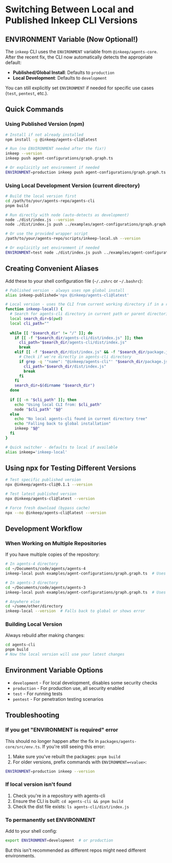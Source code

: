 # Switching Between Local and Published Inkeep CLI Versions

## ENVIRONMENT Variable (Now Optional!)

The `inkeep` CLI uses the `ENVIRONMENT` variable from `@inkeep/agents-core`. After the recent fix, the CLI now automatically detects the appropriate default:
- **Published/Global Install**: Defaults to `production`
- **Local Development**: Defaults to `development`

You can still explicitly set `ENVIRONMENT` if needed for specific use cases (`test`, `pentest`, etc.).

## Quick Commands

### Using Published Version (npm)
```bash
# Install if not already installed
npm install -g @inkeep/agents-cli@latest

# Run (no ENVIRONMENT needed after the fix!)
inkeep --version
inkeep push agent-configurations/graph.graph.ts

# Or explicitly set environment if needed
ENVIRONMENT=production inkeep push agent-configurations/graph.graph.ts
```

### Using Local Development Version (current directory)
```bash
# Build the local version first
cd /path/to/your/agents-repo/agents-cli
pnpm build

# Run directly with node (auto-detects as development)
node ./dist/index.js --version
node ./dist/index.js push ../examples/agent-configurations/graph.graph.ts

# Or use the provided wrapper script
/path/to/your/agents-repo/scripts/inkeep-local.sh --version

# Or explicitly set environment if needed
ENVIRONMENT=test node ./dist/index.js push ../examples/agent-configurations/graph.graph.ts
```

## Creating Convenient Aliases

Add these to your shell configuration file (`~/.zshrc` or `~/.bashrc`):

```bash
# Published version - always uses npm global install
alias inkeep-published='npx @inkeep/agents-cli@latest'

# Local version - uses the CLI from current working directory if in a repo
function inkeep-local() {
  # Search for agents-cli directory in current path or parent directories
  local search_dir=$(pwd)
  local cli_path=""
  
  while [[ "$search_dir" != "/" ]]; do
    if [[ -f "$search_dir/agents-cli/dist/index.js" ]]; then
      cli_path="$search_dir/agents-cli/dist/index.js"
      break
    elif [[ -f "$search_dir/dist/index.js" && -f "$search_dir/package.json" ]]; then
      # Check if we're directly in agents-cli directory
      if grep -q '"name": "@inkeep/agents-cli"' "$search_dir/package.json" 2>/dev/null; then
        cli_path="$search_dir/dist/index.js"
        break
      fi
    fi
    search_dir=$(dirname "$search_dir")
  done
  
  if [[ -n "$cli_path" ]]; then
    echo "Using local CLI from: $cli_path"
    node "$cli_path" "$@"
  else
    echo "No local agents-cli found in current directory tree"
    echo "Falling back to global installation"
    inkeep "$@"
  fi
}

# Quick switcher - defaults to local if available
alias inkeep='inkeep-local'
```

## Using npx for Testing Different Versions

```bash
# Test specific published version
npx @inkeep/agents-cli@0.1.1 --version

# Test latest published version
npx @inkeep/agents-cli@latest --version

# Force fresh download (bypass cache)
npx --no @inkeep/agents-cli@latest --version
```

## Development Workflow

### When Working on Multiple Repositories

If you have multiple copies of the repository:

```bash
# In agents-4 directory
cd ~/Documents/code/agents/agents-4
inkeep-local push examples/agent-configurations/graph.graph.ts  # Uses agents-4's CLI

# In agents-3 directory  
cd ~/Documents/code/agents/agents-3
inkeep-local push examples/agent-configurations/graph.graph.ts  # Uses agents-3's CLI

# Anywhere else
cd ~/some/other/directory
inkeep-local --version  # Falls back to global or shows error
```

### Building Local Version

Always rebuild after making changes:

```bash
cd agents-cli
pnpm build
# Now the local version will use your latest changes
```

## Environment Variable Options

- `development` - For local development, disables some security checks
- `production` - For production use, all security enabled
- `test` - For running tests
- `pentest` - For penetration testing scenarios

## Troubleshooting

### If you get "ENVIRONMENT is required" error
This should no longer happen after the fix in `packages/agents-core/src/env.ts`. If you're still seeing this error:
1. Make sure you've rebuilt the packages: `pnpm build`
2. For older versions, prefix commands with `ENVIRONMENT=<value>`:
```bash
ENVIRONMENT=production inkeep --version
```

### If local version isn't found
1. Check you're in a repository with agents-cli
2. Ensure the CLI is built: `cd agents-cli && pnpm build`
3. Check the dist file exists: `ls agents-cli/dist/index.js`

### To permanently set ENVIRONMENT
Add to your shell config:
```bash
export ENVIRONMENT=development  # or production
```

But this isn't recommended as different repos might need different environments.
